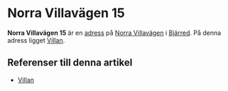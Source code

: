 # Norra Villavägen 15

**Norra Villavägen 15** är en [adress](adress) på [Norra Villavägen](norra%20villavägen) i [Bjärred](bjärred). På denna adress ligget [Villan](villan).

## Referenser till denna artikel

* [Villan](villan)
